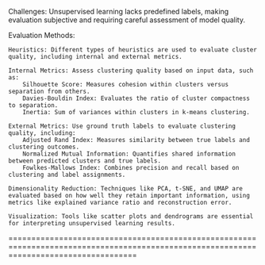 Challenges: Unsupervised learning lacks predefined labels, making evaluation subjective and requiring careful assessment of model quality.

Evaluation Methods:

    Heuristics: Different types of heuristics are used to evaluate cluster quality, including internal and external metrics.

    Internal Metrics: Assess clustering quality based on input data, such as:
        Silhouette Score: Measures cohesion within clusters versus separation from others.
        Davies-Bouldin Index: Evaluates the ratio of cluster compactness to separation.
        Inertia: Sum of variances within clusters in k-means clustering.

    External Metrics: Use ground truth labels to evaluate clustering quality, including:
        Adjusted Rand Index: Measures similarity between true labels and clustering outcomes.
        Normalized Mutual Information: Quantifies shared information between predicted clusters and true labels.
        Fowlkes-Mallows Index: Combines precision and recall based on clustering and label assignments.

    Dimensionality Reduction: Techniques like PCA, t-SNE, and UMAP are evaluated based on how well they retain important information, using metrics like explained variance ratio and reconstruction error.

    Visualization: Tools like scatter plots and dendrograms are essential for interpreting unsupervised learning results.

========================================================================================================================================